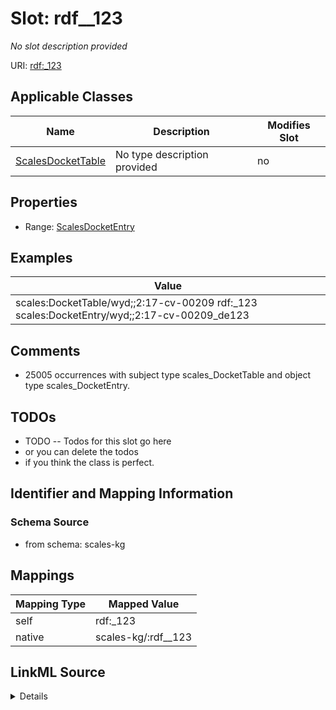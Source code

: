 

# Slot: rdf__123


_No slot description provided_





URI: [rdf:_123](http://www.w3.org/1999/02/22-rdf-syntax-ns#_123)



<!-- no inheritance hierarchy -->





## Applicable Classes

| Name | Description | Modifies Slot |
| --- | --- | --- |
| [ScalesDocketTable](../classes/ScalesDocketTable.md) | No type description provided |  no  |







## Properties

* Range: [ScalesDocketEntry](../classes/ScalesDocketEntry.md)






## Examples

| Value |
| --- |
| scales:DocketTable/wyd;;2:17-cv-00209 rdf:_123 scales:DocketEntry/wyd;;2:17-cv-00209_de123 |

## Comments

* 25005 occurrences with subject type scales_DocketTable and object type scales_DocketEntry.

## TODOs

* TODO -- Todos for this slot go here
* or you can delete the todos
* if you think the class is perfect.

## Identifier and Mapping Information







### Schema Source


* from schema: scales-kg




## Mappings

| Mapping Type | Mapped Value |
| ---  | ---  |
| self | rdf:_123 |
| native | scales-kg/:rdf__123 |




## LinkML Source

<details>
```yaml
name: rdf__123
description: No slot description provided
todos:
- TODO -- Todos for this slot go here
- or you can delete the todos
- if you think the class is perfect.
comments:
- 25005 occurrences with subject type scales_DocketTable and object type scales_DocketEntry.
examples:
- value: scales:DocketTable/wyd;;2:17-cv-00209 rdf:_123 scales:DocketEntry/wyd;;2:17-cv-00209_de123
from_schema: scales-kg
rank: 1000
slot_uri: rdf:_123
alias: rdf__123
domain_of:
- scales_DocketTable
range: scales_DocketEntry

```
</details>